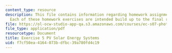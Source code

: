 ```yaml
---
content_type: resource
description: This file contains information regarding homework assignment instructions.
  Each of these homework exercises are intended build up to the final report.
file: https://ol-ocw-studio-app-qa.s3.amazonaws.com/courses/ec-s07-photovoltaic-solar-energy-systems-fall-2004/f7cf50ea4164073bdfbc39a780fd4c19_MITEC_S07F04_exercise_5.pdf
file_type: application/pdf
resourcetype: Document
title: Exercise 5 PV Solar Energy Systems
uid: f7cf50ea-4164-073b-dfbc-39a780fd4c19
---
```

